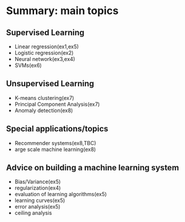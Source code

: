 # Summary: main topics 
## Supervised Learning
- Linear regression(ex1,ex5)
- Logistic regression(ex2)
- Neural network(ex3,ex4)
- SVMs(ex6)

## Unsupervised Learning
- K-means clustering(ex7)
- Principal Component Analysis(ex7)
- Anomaly detection(ex8)

## Special applications/topics
- Recommender systems(ex8,TBC)
- arge scale machine learning(ex8)

## Advice on building a machine learning system
- Bias/Variance(ex5)
- regularization(ex4)
- evaluation of learning algorithms(ex5) 
- learning curves(ex5)
- error analysis(ex5)
- ceiling analysis
